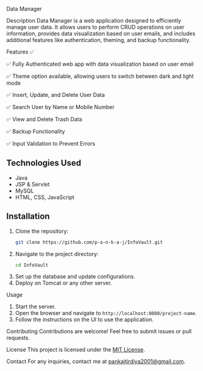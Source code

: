 Data Manager

Description
Data Manager is a web application designed to efficiently manage user data.
It allows users to perform CRUD operations on user information, provides data visualization based on user emails, 
and includes additional features like authentication, theming, and backup functionality.

Features ✅

✅ Fully Authenticated web app with data visualization based on user email

✅ Theme option available, allowing users to switch between dark and light mode

✅ Insert, Update, and Delete User Data

✅ Search User by Name or Mobile Number

✅ View and Delete Trash Data

✅ Backup Functionality

✅ Input Validation to Prevent Errors

## Technologies Used
- Java
- JSP & Servlet
- MySQL
- HTML, CSS, JavaScript


## Installation
1. Clone the repository:
   ```sh
   git clone https://github.com/p-a-n-k-a-j/InfoVault.git
   ```
2. Navigate to the project directory:
   ```sh
   cd InfoVault
   ```
3. Set up the database and update configurations.
4. Deploy on Tomcat or any other server.

Usage
1. Start the server.
2. Open the browser and navigate to `http://localhost:8080/project-name`.
3. Follow the instructions on the UI to use the application.

Contributing
Contributions are welcome! Feel free to submit issues or pull requests.

License
This project is licensed under the [MIT License](LICENSE).

Contact
For any inquiries, contact me at [pankajtirdiya2001@gmail.com](mailto:pankajtirdiya200@gmail.com).

